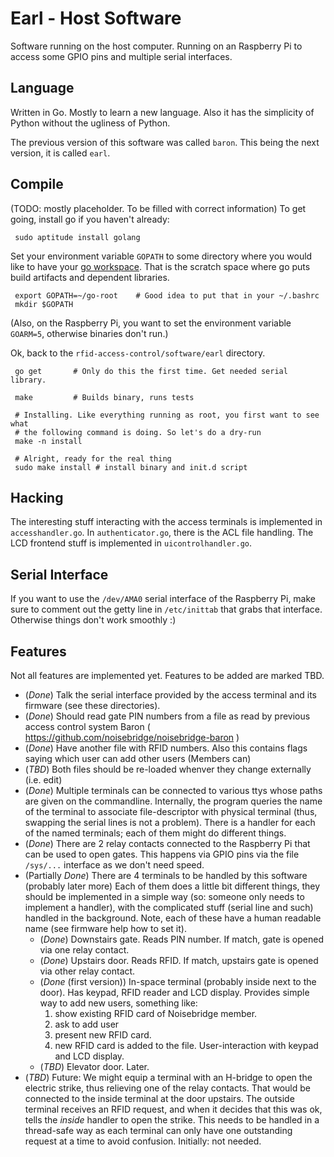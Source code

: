 <!-- -*- mode: markdown; indent-tabs-mode: nil; -*- -->
Earl - Host Software
====================

Software running on the host computer.
Running on an Raspberry Pi to access some GPIO pins and multiple serial
interfaces.

Language
--------
Written in Go. Mostly to learn a new language. Also it has the simplicity of
Python without the ugliness of Python.

The previous version of this software was called `baron`. This being the next
version, it is called `earl`.

Compile
-------
(TODO: mostly placeholder. To be filled with correct information)
To get going, install go if you haven't already:

     sudo aptitude install golang

Set your environment variable `GOPATH` to some directory where you would
like to have your [go workspace][golang-gopath]. That is the scratch space
where go puts build artifacts and dependent libraries.

     export GOPATH=~/go-root    # Good idea to put that in your ~/.bashrc
     mkdir $GOPATH

(Also, on the Raspberry Pi, you want to set the environment variable `GOARM=5`,
otherwise binaries don't run.)

Ok, back to the `rfid-access-control/software/earl` directory.

     go get       # Only do this the first time. Get needed serial library.
     
     make         # Builds binary, runs tests
     
     # Installing. Like everything running as root, you first want to see what
     # the following command is doing. So let's do a dry-run
     make -n install

     # Alright, ready for the real thing
     sudo make install # install binary and init.d script

Hacking
-------
The interesting stuff interacting with the access terminals is implemented
in `accesshandler.go`. In `authenticator.go`, there is the ACL file handling.
The LCD frontend stuff is implemented in `uicontrolhandler.go`.

Serial Interface
----------------
If you want to use the `/dev/AMA0` serial interface of the Raspberry Pi, make sure
to comment out the getty line in `/etc/inittab` that grabs that interface.
Otherwise things don't work smoothly :)

Features
--------
Not all features are implemented yet. Features to be added are marked TBD.

   - (_Done_) Talk the serial interface provided by the access terminal and
     its firmware (see these directories).
   - (_Done_) Should read gate PIN numbers from a file as read by previous access
     control system Baron ( https://github.com/noisebridge/noisebridge-baron )
   - (_Done_) Have another file with RFID numbers. Also this contains flags
     saying which user can add other users (Members can)
   - (_TBD_) Both files should be re-loaded whenver they change externally
     (i.e. edit)
   - (_Done_) Multiple terminals can be connected to various ttys whose paths are
     given on the commandline. Internally, the program queries the name of the
     terminal to associate file-descriptor with physical terminal (thus,
     swapping the serial lines is not a problem). There is a handler for each
     of the named terminals; each of them might do different things.
   - (_Done_) There are 2 relay contacts connected to the Raspberry Pi that
     can be used to open gates. This happens via GPIO pins via the
     file `/sys/...` interface as we don't need speed.
   - (Partially _Done_) There are 4 terminals to be handled by this software
     (probably later more)
     Each of them does a little bit different things, they should be implemented
     in a simple way (so: someone only needs to implement a handler), with the
     complicated stuff (serial line and such) handled in the background.
     Note, each of these have a human readable name (see firmware help how to
     set it).
       - (_Done_) Downstairs gate. Reads PIN number. If match, gate is opened
         via one relay contact.
       - (_Done_) Upstairs door. Reads RFID. If match, upstairs gate is opened
         via other relay contact.
       - (_Done_ (first version)) In-space terminal (probably inside next to
         the door). Has keypad, RFID reader and LCD display. Provides simple
         way to add new users, something like:
          1. show existing RFID card of Noisebridge member.
          2. ask to add user
          3. present new RFID card.
          4. new RFID card is added to the file.
        User-interaction with keypad and LCD display.
	   - (_TBD_) Elevator door. Later.
   - (_TBD_) Future: We might equip a terminal with an H-bridge to open the
     electric strike, thus relieving one of the relay contacts.
     That would be connected to the inside terminal at the door upstairs. The
     outside terminal receives an RFID request, and when it decides that this
     was ok, tells the _inside_ handler to open the strike. This needs to be
     handled in a thread-safe way as each terminal can only have one outstanding
     request at a time to avoid confusion. Initially: not needed.

[golang-gopath]: https://golang.org/doc/code.html#GOPATH

